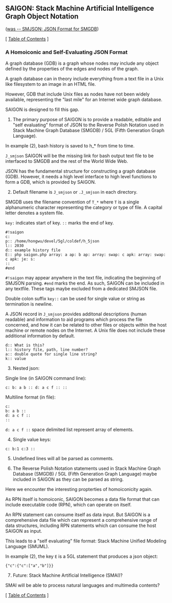 ## SAIGON: Stack Machine Artificial Intelligence Graph Object Notation

([was -- SMJSON: JSON Format for SMGDB](https://github.com/udexon/SMMP/blob/master/SMJSON.md))


\[ [Table of Contents](https://github.com/udexon/SAIGON/blob/master/0_Table_of_Contents.md) \]

### A Homoiconic and Self-Evaluating JSON Format

A graph database (GDB) is a graph whose nodes may include any object defined by the properties of the edges and nodes of the graph. 

A graph database can in theory include everything from a text file in a Unix like filesystem to an image in an HTML file.

However, GDB that include Unix files as nodes have not been widely available, representing the "last mile" for an Internet wide graph database.

SAIGON is designed to fill this gap.


1. The primary purpose of SAIGON is to provide a readable, editable and "self evaluating" format of JSON to the Reverse Polish Notation used in Stack Machine Graph Database (SMGDB) / 5GL (Fifth Generation Graph Language).

In example (2), bash history is saved to h_* from time to time. 

`J_smjson` SAIGON will be the missing link for bash output text file to be interfaced to SMGDB and the rest of the World Wide Web.

JSON has the fundamental structure for constructing a graph database (GDB). However, it needs a high level interface to high level functions to form a GDB, which is provided by SAIGON.

2. Default filename is `J_smjson` or `.J_smjson` in each directory.

SMGDB uses the filename convention of `T_*` where `T` is a single alphanumeric character representing the category or type of file. A capital letter denotes a system file.

`key:` indicates start of key. `::` marks the end of key.

```
#!saigon
c:
p:: /home/hongwu/devel/5gl/coldef/h_5json
l:: 2030
d:: example history file
E:: php saigon.php array: a ap: b ap: array: swap: c apk: array: swap: c apk: je: s:
::
#end
```

`#!saigon` may appear anywhere in the text file, indicating the beginning of SMJSON parsing. `#end` marks the end. As such, SAIGON can be included in any textfile. These tags maybe excluded from a dedicated SMJSON file.

Double colon suffix `key::` can be used for single value or string as termination is newline.

A JSON record in `J_smjson` provides additonal descriptions (human readable) and information to aid programs which process the file concerned, and how it can be related to other files or objects within the host machine or remote nodes on the Internet. A Unix file does not include these additional information by default.

```
d:: What is this?
l:: history file, path, line number?
a:: double quote for single line string?
k:: value
```

3. Nested json:

Single line (in SAIGON command line):
```
c: b: a b :: d: a c f :: ::
```

Multiline format (in file):
```
c: 
b: a b :: 
d: a c f :: 
::
```

`d: a c f ::` space delimited list represent array of elements. 

4. Single value keys:

`c: b:1 c:3 ::`

5. Undefined lines will all be parsed as comments.

6. The Reverse Polish Notation statements used in Stack Machine Graph Database (SMGDB) / 5GL (Fifth Generation Graph Language) maybe included in SAIGON as they can be parsed as string.

Here we encounter the interesting propterties of homoiconicity again. 

As RPN itself is homoiconic, SAIGON becomes a data file format that can include executable code (RPN), which can operate on itself.

An RPN statement can consume itself as data input. But SAIGON is a comprehensive data file which can represent a comprehensive range of data structures, including RPN statements which can consume the host SAIGON as input.

This leads to a "self evaluating" file format: Stack Machine Unified Modeling Language (SMUML).

In example (2), the key `E` is a 5GL statement that produces a json object:

`{"c":{"c":["a","b"]}}`

7. Future: Stack Machine Artificial Intelligence (SMAI)?

SMAI will be able to process natural languages and multimedia contents?


\[ [Table of Contents](https://github.com/udexon/SAIGON/blob/master/0_Table_of_Contents.md) \]
